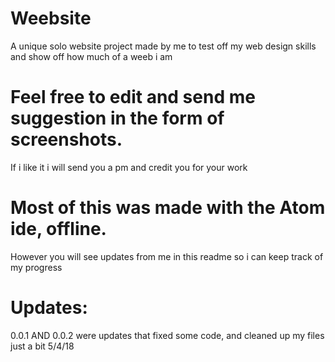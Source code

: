 # Weebsite
A unique solo website project made by me to test off my web design skills and show off how much of a weeb i am

# Feel free to edit and send me suggestion in the form of screenshots.
If i like it i will send you a pm and credit you for your work

# Most of this was made with the Atom ide, offline.
However you will see updates from me in this readme so i can keep track of my progress

# Updates:
0.0.1 AND 0.0.2 were updates that fixed some code, and cleaned up my files just a bit 5/4/18
